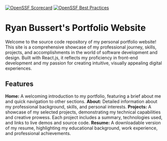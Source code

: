 [![OpenSSF Scorecard](https://api.securityscorecards.dev/projects/github.com/RyanBuss01/Portfolio-website/badge)](https://securityscorecards.dev/viewer/?uri=github.com/RyanBuss01/Portfolio-website)
[![OpenSSF Best Practices](https://www.bestpractices.dev/projects/8611/badge)](https://www.bestpractices.dev/projects/8611)

# Ryan Bussert's Portfolio Website

Welcome to the source code repository of my personal portfolio website! This site is a comprehensive showcase of my professional journey, skills, projects, and accomplishments in the world of software development and design. Built with React.js, it reflects my proficiency in front-end development and my passion for creating intuitive, visually appealing digital experiences.

## Features

**Home:** A welcoming introduction to my portfolio, featuring a brief about me and quick navigation to other sections.
**About:** Detailed information about my professional background, skills, and personal interests.
**Projects:** A showcase of my selected projects, demonstrating my technical capabilities and creative prowess. Each project includes a summary, technologies used, and links to live demos and source code.
**Resume:** A downloadable version of my resume, highlighting my educational background, work experience, and professional achievements.

